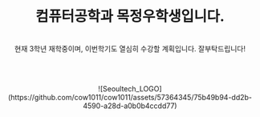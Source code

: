 # <div align=center>컴퓨터공학과 목정우학생입니다.</div>
<div align=center><br>현재 3학년 재학중이며, 이번학기도 열심히 수강할 계획입니다. 잘부탁드립니다!</br></div>

<br></br>


<div align=center> ![Seoultech_LOGO](https://github.com/cow1011/cow1011/assets/57364345/75b49b94-dd2b-4590-a28d-a0b0b4ccdd77) </div>
